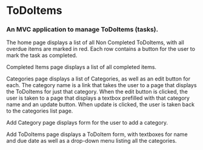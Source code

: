 # ToDoItems

### An MVC application to manage ToDoItems (tasks). 

The home page displays a list of all Non Completed ToDoItems, with all overdue items are marked in red. 
Each row contains a button for the user to mark the task as completed.

Completed Items page displays a list of all completed items.

Categories page displays a list of Categories, as well as an edit button for each. 
The category name is a link that takes the user to a page that displays the ToDoItems for just that category. 
When the edit button is clicked,  the user is taken to a page that displays a textbox prefilled with that category name and an update button. 
When update is clicked, the user is taken back to the categories list page. 

Add Category page displays form for the user to add a category.

Add ToDoItems page displays a ToDoItem form, with textboxes for name and due date as well as a drop-down menu listing all the categories.
